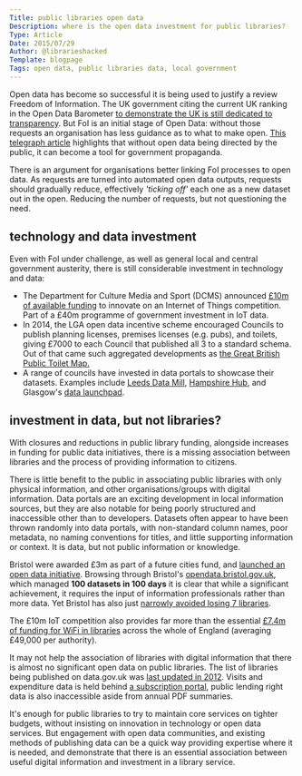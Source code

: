 ```yaml
---
Title: public libraries open data
Description: where is the open data investment for public libraries?
Type: Article
Date: 2015/07/29
Author: @librarieshacked
Template: blogpage
Tags: open data, public libraries data, local government
---
```


Open data has become so successful it is being used to justify a review Freedom of Information.  The UK government citing the current UK ranking in the Open Data Barometer [to demonstrate the UK is still dedicated to transparency](https://www.gov.uk/government/speeches/freedom-of-information-new-commission).  But FoI is an initial stage of Open Data: without those requests an organisation has less guidance as to what to make open.  [This telegraph article](http://www.telegraph.co.uk/technology/news/10412374/Information-Commissioner-Open-data-is-no-substitute-for-freedom-of-information.html) highlights that without open data being directed by the public, it can become a tool for government propaganda.

There is an argument for organisations better linking FoI processes to open data.  As requests are turned into automated open data outputs, requests should gradually reduce, effectively *'ticking off'* each one as a new dataset out in the open.  Reducing the number of requests, but not questioning the need.

## technology and data investment

Even with FoI under challenge, as well as general local and central government austerity, there is still considerable investment in technology and data:

- The Department for Culture Media and Sport (DCMS) announced [£10m of available funding](https://www.gov.uk/government/news/10m-internet-of-things-competition-for-uk-cities-launched) to innovate on an Internet of Things competition.  Part of a £40m programme of government investment in IoT data.
- In 2014, the LGA open data incentive scheme encouraged Councils to publish planning licenses, premises licenses (e.g. pubs), and toilets, giving £7000 to each Council that published all 3 to a standard schema. Out of that came such aggregated developments as [the Great British Public Toilet Map.](http://greatbritishpublictoiletmap.rca.ac.uk/)
- A range of councils have invested in data portals to showcase their datasets.  Examples include [Leeds Data Mill](http://leedsdatamill.org/), [Hampshire Hub](http://www.hampshirehub.net/), and Glasgow's [data launchpad](https://data.glasgow.gov.uk/).

## investment in data, but not libraries?

With closures and reductions in public library funding, alongside increases in funding for public data initiatives, there is a missing association between libraries and the process of providing information to citizens.

There is little benefit to the public in associating public libraries with only physical information, and other organisations/groups with digital information.  Data portals are an exciting development in local information sources, but they are also notable for being poorly structured and inaccessible other than to developers.  Datasets often appear to have been thrown randomly into data portals, with non-standard column names, poor metadata, no naming conventions for titles, and little supporting information or context.  It is data, but not public information or knowledge.

Bristol were awarded £3m as part of a future cities fund, and [launched an open data initiative](https://futurecities.catapult.org.uk/news-template/-/asset_publisher/Qw0bKmomFN4q/content/bristol-open-data-initiative-launched/).  Browsing through Bristol's [opendata.bristol.gov.uk](https://opendata.bristol.gov.uk/), which managed **100 datasets in 100 days** it is clear that while a significant achievement, it requires the input of information professionals rather than more data.  Yet Bristol has also just [narrowly avoided losing 7 libraries](http://www.bbc.co.uk/news/uk-england-bristol-33564321).

The £10m IoT competition also provides far more than the essential [£7.4m of funding for WiFi in libraries](http://www.thebookseller.com/news/all-libraries-england-get-wi-fi-funding) across the whole of England (averaging £49,000 per authority).

It may not help the association of libraries with digital information that there is almost no significant open data on public libraries.  The list of libraries being published on data.gov.uk was [last updated in 2012](http://data.gov.uk/dataset/uk-public-library-contacts-14032012).  Visits and expenditure data is held behind [a subscription portal](http://www.ipf.com/cipfavalidation/login/login.asp?type=OTHER&dest=www.cipfastats.net/leisure/publiclibrary/Default.asp), public lending right data is also inaccessible aside from annual PDF summaries.

It's enough for public libraries to try to maintain core services on tighter budgets, without insisting on innovation in technology or open data services.  But engagement with open data communities, and existing methods of publishing data can be a quick way providing expertise where it is needed, and demonstrate that there is an essential association between useful digital information and investment in a library service.